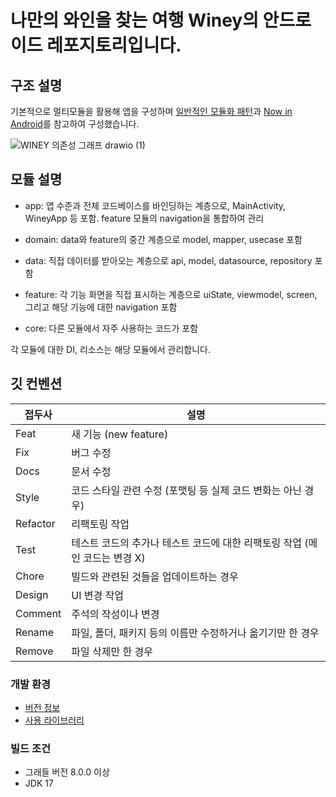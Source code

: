 # 나만의 와인을 찾는 여행 Winey의 안드로이드 레포지토리입니다.

## 구조 설명

기본적으로 멀티모듈을 활용해 앱을 구성하며 [일반적인 모듈화 패턴](https://developer.android.com/topic/modularization/patterns?hl=ko)과 [Now in Android](https://github.com/android/nowinandroid)를 참고하여 구성했습니다.

![WINEY 의존성 그래프 drawio (1)](https://github.com/DongChyeon/WINEY-Android/assets/64844115/fec531d7-3d0f-41a2-b5f8-735fa7202754)

## 모듈 설명

- app: 앱 수준과 전체 코드베이스를 바인딩하는 계층으로, MainActivity, WineyApp 등 포함. feature 모듈의 navigation을 통합하여 관리

- domain: data와 feature의 중간 계층으로 model, mapper, usecase 포함
- data: 직접 데이터를 받아오는 계층으로 api, model, datasource, repository 포함
- feature: 각 기능 화면을 직접 표시하는 계층으로 uiState, viewmodel, screen, 그리고 해당 기능에 대한 navigation 포함
- core: 다른 모듈에서 자주 사용하는 코드가 포함

각 모듈에 대한 DI, 리소스는 해당 모듈에서 관리합니다.

## 깃 컨벤션

|접두사|설명|
|------|---|
|Feat|새 기능 (new feature)|
|Fix|버그 수정|
|Docs|문서 수정|
|Style|코드 스타일 관련 수정 (포맷팅 등 실제 코드 변화는 아닌 경우)|
|Refactor|리팩토링 작업|
|Test|테스트 코드의 추가나 테스트 코드에 대한 리팩토링 작업 (메인 코드는 변경 X)|
|Chore|빌드와 관련된 것들을 업데이트하는 경우|
|Design|UI 변경 작업|
|Comment|주석의 작성이나 변경|
|Rename|파일, 폴더, 패키지 등의 이름만 수정하거나 옮기기만 한 경우|
|Remove|파일 삭제만 한 경우|

### 개발 환경

* [버전 정보](./buildSrc/src/main/java/Versions.kt)
* [사용 라이브러리](./buildSrc/src/main/java/Dependency.kt)

### 빌드 조건

* 그래들 버전 8.0.0 이상
* JDK 17
